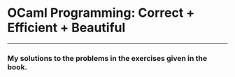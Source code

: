 # OCaml Programming: Correct + Efficient  + Beautiful

----

### My solutions to the problems in the exercises given in the book.
